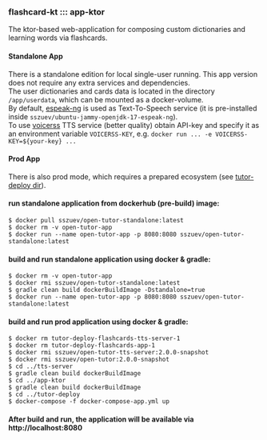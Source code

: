 ### flashcard-kt ::: app-ktor

The ktor-based web-application for composing custom dictionaries and learning words via flashcards.

#### Standalone App
There is a standalone edition for local single-user running. 
This app version does not require any extra services and dependencies.         
The user dictionaries and cards data is located in the directory `/app/userdata`, which can be mounted as a docker-volume.           
By default, [espeak-ng](https://github.com/espeak-ng/espeak-ng) is used as Text-To-Speech service (it is pre-installed inside `sszuev/ubuntu-jammy-openjdk-17-espeak-ng`).        
To use [voicerss](https://www.voicerss.org/api/) TTS service (better quality) 
obtain API-key and specify it as an environment variable `VOICERSS-KEY`, e.g. `docker run ... -e VOICERSS-KEY=${your-key} ...`

#### Prod App
There is also prod mode, which requires a prepared ecosystem (see [tutor-deploy dir](../tutor-deploy/README.md)).

#### run standalone application from dockerhub (pre-build) image:
```shell
$ docker pull sszuev/open-tutor-standalone:latest
$ docker rm -v open-tutor-app
$ docker run --name open-tutor-app -p 8080:8080 sszuev/open-tutor-standalone:latest
```

#### build and run standalone application using docker & gradle:
```shell
$ docker rm -v open-tutor-app
$ docker rmi sszuev/open-tutor-standalone:latest
$ gradle clean build dockerBuildImage -Dstandalone=true
$ docker run --name open-tutor-app -p 8080:8080 sszuev/open-tutor-standalone:latest  
```

#### build and run prod application using docker & gradle:

```shell
$ docker rm tutor-deploy-flashcards-tts-server-1
$ docker rm tutor-deploy-flashcards-app-1
$ docker rmi sszuev/open-tutor-tts-server:2.0.0-snapshot
$ docker rmi sszuev/open-tutor:2.0.0-snapshot
$ cd ../tts-server
$ gradle clean build dockerBuildImage
$ cd ../app-ktor
$ gradle clean build dockerBuildImage
$ cd ../tutor-deploy
$ docker-compose -f docker-compose-app.yml up  
```

#### After build and run, the application will be available via http://localhost:8080